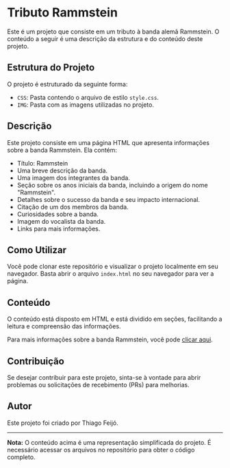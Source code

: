 # Tributo Rammstein

Este é um projeto que consiste em um tributo à banda alemã Rammstein. O conteúdo a seguir é uma descrição da estrutura e do conteúdo deste projeto.

## Estrutura do Projeto

O projeto é estruturado da seguinte forma:

- `CSS`: Pasta contendo o arquivo de estilo `style.css`.
- `IMG`: Pasta com as imagens utilizadas no projeto.

## Descrição

Este projeto consiste em uma página HTML que apresenta informações sobre a banda Rammstein. Ela contém:

- Título: Rammstein
- Uma breve descrição da banda.
- Uma imagem dos integrantes da banda.
- Seção sobre os anos iniciais da banda, incluindo a origem do nome "Rammstein".
- Detalhes sobre o sucesso da banda e seu impacto internacional.
- Citação de um dos membros da banda.
- Curiosidades sobre a banda.
- Imagem do vocalista da banda.
- Links para mais informações.

## Como Utilizar

Você pode clonar este repositório e visualizar o projeto localmente em seu navegador. Basta abrir o arquivo `index.html` no seu navegador para ver a página.

## Conteúdo

O conteúdo está disposto em HTML e está dividido em seções, facilitando a leitura e compreensão das informações.

Para mais informações sobre a banda Rammstein, você pode [clicar aqui](https://pt.wikipedia.org/wiki/Rammstein).

## Contribuição

Se desejar contribuir para este projeto, sinta-se à vontade para abrir problemas ou solicitações de recebimento (PRs) para melhorias.

## Autor

Este projeto foi criado por Thiago Feijó.

---
**Nota:** O conteúdo acima é uma representação simplificada do projeto. É necessário acessar os arquivos no repositório para obter o código completo.
